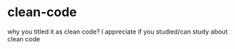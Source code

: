 # clean-code
why you titled it as clean code? I appreciate if you studied/can study about clean code
